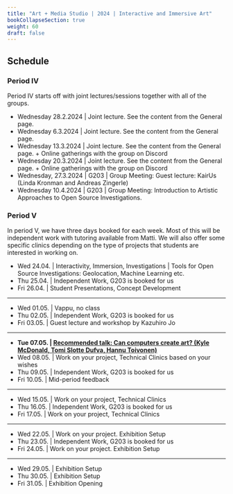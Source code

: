 ```yaml
---
title: "Art + Media Studio | 2024 | Interactive and Immersive Art"
bookCollapseSection: true
weight: 60
draft: false
---
```


## Schedule

### Period IV

Period IV starts off with joint lectures/sessions together with all of the groups.

- Wednesday 28.2.2024 | Joint lecture. See the content from the General page.
- Wednesday 6.3.2024 | Joint lecture. See the content from the General page.
- Wednesday 13.3.2024 | Joint lecture. See the content from the General page. + Online gatherings with the group on Discord
- Wednesday 20.3.2024 | Joint lecture. See the content from the General page. + Online gatherings with the group on Discord
- Wednesday, 27.3.2024 | G203 | Group Meeting: Guest lecture: KairUs (Linda Kronman and Andreas Zingerle)
- Wednesday 10.4.2024 | G203 | Group Meeting: Introduction to Artistic Approaches to Open Source Investigations.

### Period V

In period V, we have three days booked for each week. Most of this will be independent work with tutoring available from Matti. We will also offer some specific clinics depending on the type of projects that students are interested in working on.

- Wed 24.04. | Interactivity, Immersion, Investigations | Tools for Open Source Investigations: Geolocation, Machine Learning etc.
- Thu 25.04. | Independent Work, G203 is booked for us
- Fri 26.04. | Student Presentations, Concept Development

---

- Wed 01.05. | Vappu, no class
- Thu 02.05. | Independent Work, G203 is booked for us
- Fri 03.05. | Guest lecture and workshop by Kazuhiro Jo

---

- **Tue 07.05. | [Recommended talk: Can computers create art? (Kyle McDonald, Tomi Slotte Dufva, Hannu Toivonen)](https://creativetechnologies.aalto.fi/)**
- Wed 08.05. | Work on your project, Technical Clinics based on your wishes
- Thu 09.05. | Independent Work, G203 is booked for us
- Fri 10.05. | Mid-period feedback

---

- Wed 15.05. | Work on your project, Technical Clinics
- Thu 16.05. | Independent Work, G203 is booked for us
- Fri 17.05. | Work on your project, Technical Clinics

---

- Wed 22.05. | Work on your project. Exhibition Setup
- Thu 23.05. | Independent Work, G203 is booked for us
- Fri 24.05. | Work on your project. Exhibition Setup

---

- Wed 29.05. | Exhibition Setup
- Thu 30.05. | Exhibition Setup
- Fri 31.05. | Exhibition Opening